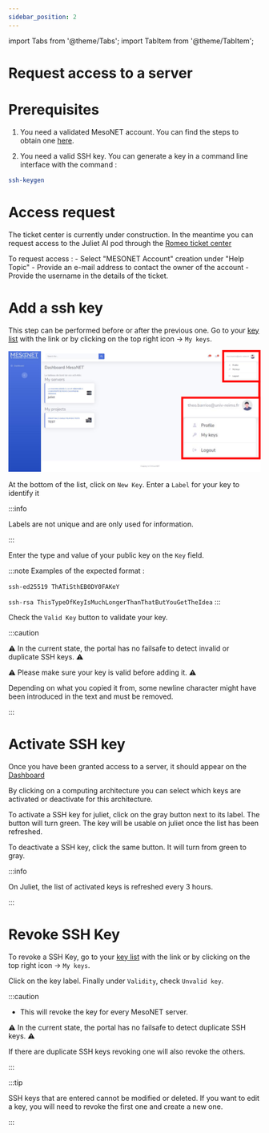 ```yaml
---
sidebar_position: 2
---
```

import Tabs from '@theme/Tabs';
import TabItem from '@theme/TabItem';


# Request access to a server
# Prerequisites

1) You need a validated MesoNET account. You can find the steps to obtain one [here](https://www.mesonet.fr/documentation/user-documentation/connectToMesonet).

2) You need a valid SSH key. You can generate a key in a command line interface with the command : 
```sh 
ssh-keygen 
```
# Access request


<Tabs>
<TabItem value="juliet" label="Juliet AI server">

The ticket center is currently under construction. In the meantime you can request access to the Juliet AI pod through the [Romeo ticket center](https://romeo.univ-reims.fr/ticket/)


To request access :
    - Select "MESONET Account" creation under "Help Topic"
    - Provide an e-mail address to contact the owner of the account
    - Provide the username in the details of the ticket.

</TabItem>
</Tabs> 


# Add a ssh key
This step can be performed before or after the previous one.
Go to your [key list](https://www.mesonet.fr/portal/mykeys) with the link or by clicking on the top right icon -> `My keys`.

![The top right panel.](./assets/keys.png)

At the bottom of the list, click on `New Key`.
Enter a `Label` for your key to identify it

:::info

Labels are not unique and are only used for information.

:::

Enter the type and value of your public key on the `Key` field.

:::note
Examples of the expected format : 

`ssh-ed25519 ThATiSthEB0DY0FAKeY`

`ssh-rsa ThisTypeOfKeyIsMuchLongerThanThatButYouGetTheIdea`
:::

Check the `Valid Key` button to validate your key.


:::caution

⚠ In the current state, the portal has no failsafe to detect invalid or duplicate SSH keys. ⚠

⚠ Please make sure your key is valid before adding it. ⚠

Depending on what you copied it from, some newline character might have been introduced in the text and must be removed. 

:::

# Activate SSH key

Once you have been granted access to a server, it should appear on the [Dashboard](https://www.mesonet.fr/portal/dashboard)

By clicking on a computing architecture you can select which keys are activated or deactivate for this architecture.

To activate a SSH key for juliet, click on the gray button next to its label. The button will turn green. The key will be usable on juliet once the list has been refreshed.

To deactivate a SSH key, click the same button. It will turn from green to gray.

:::info
<Tabs>
<TabItem value="juliet" label="Juliet AI server">

On Juliet, the list of activated keys is refreshed every 3 hours.

</TabItem>
</Tabs> 
:::


# Revoke SSH Key

To revoke a SSH Key, go to your [key list](https://www.mesonet.fr/portal/mykeys) with the link
or by clicking on the top right icon -> `My keys`.

Click on the key label. Finally under `Validity`, check `Unvalid key`.

:::caution

- This will revoke the key for every MesoNET server.

⚠ In the current state, the portal has no failsafe to detect duplicate SSH keys. ⚠

If there are duplicate SSH keys revoking one will also revoke the others.

:::

:::tip

SSH keys that are entered cannot be modified or deleted. If you want to edit a key, you will need to revoke the first one and create a new one.

:::

